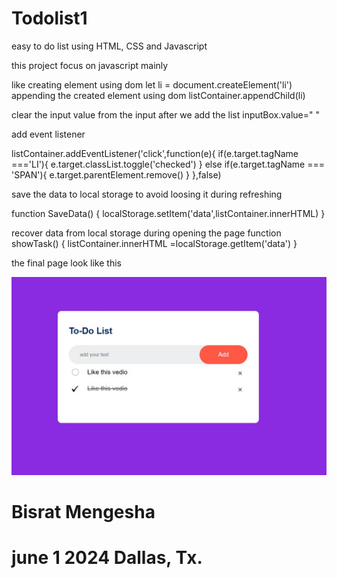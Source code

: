 # Todolist1

easy to do list using HTML, CSS and Javascript

this project focus on javascript mainly

like creating element using dom
let li = document.createElement('li')
appending the created element using dom
listContainer.appendChild(li)

clear the input value from the input after we add the list
inputBox.value=" "

add event listener

listContainer.addEventListener('click',function(e){
if(e.target.tagName ==='LI'){
e.target.classList.toggle('checked')
}
else if(e.target.tagName === 'SPAN'){
e.target.parentElement.remove()
}
},false)

save the data to local storage to avoid loosing it during refreshing

function SaveData() {
localStorage.setItem('data',listContainer.innerHTML)
}

recover data from local storage during opening the page
function showTask() {
listContainer.innerHTML =localStorage.getItem('data')
}

the final page look like this

<img src='./images/finalPicture2.jpg'/>

# Bisrat Mengesha

# june 1 2024 Dallas, Tx.

